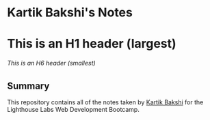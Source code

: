 # Kartik Bakshi's Notes
# This is an H1 header (largest)
###### This is an H6 header (smallest)

## Summary 

This repository contains all of the notes taken by [Kartik Bakshi](https://github.com/kb09) for the Lighthouse Labs Web Development Bootcamp.